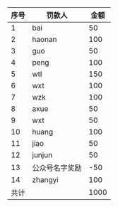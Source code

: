|序号|罚款人|金额
|---- | ------ | --|
|1|bai| 50
|2|haonan|100
|3|guo|50
|4|peng|100
|5|wtl|150
|6|wxt|100
|7|wzk|100
|8|axue|50
|9|wxt|50
|10|huang|100
|11|jiao|50
|12|junjun|50
|13|公众号名字奖励|-50
|14|zhangyi|100
|共计||1000
